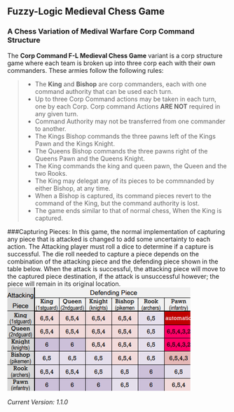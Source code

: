 ## Fuzzy-Logic Medieval Chess Game
### A Chess Variation of Medival Warfare Corp Command Structure

The **Corp Command F-L Medieval Chess Game** variant is a corp structure game where each team is broken up into 
three corp each with their own commanders. These armies follow the following rules:
<br/>
>- The **King** and **Bishop** are corp commanders, each with one command authority that can be used each turn.
>- Up to three Corp Command actions may be taken in each turn, one by each Corp. Corp command Actions **ARE NOT** required in any given turn.
>- Command Authority may not be transferred from one commander to another. 
>- The Kings Bishop commands the three pawns left of the Kings Pawn and the Kings Knight.
>- The Queens Bishop commands the three pawns right of the Queens Pawn and the Queens Knight.
>- The King commands the king and queen pawn, the Queen and the two Rooks. 
>- The King may delegat any of its pieces to be commnanded by either Bishop, at any time.
>- When a Bishop is captured, its command pieces revert to the command of the King, but the command authority is lost. 
>- The game ends similar to that of normal chess, When the King is captured. 

###Capturing Pieces:
In this game, the normal implementation of capturing any piece that is attacked is changed to add some uncertainty to each 
action. The Attacking player must roll a dice to determine if a capture is successful. The die roll needed to capture a piece
depends on the combination of the attacking piece  and the defending piece shown in the table below. When the attack is 
successful, the attacking piece will move to the captured piece destination, if the attack is unsuccessful however; the piece
will remain in its original location. 
<br />
![Capture Table](./src/chess/gui/images/CaptureTable.png)
<br />


*Current Version: 1.1.0*


